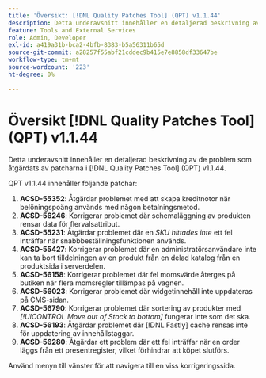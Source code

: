 ```yaml
---
title: 'Översikt: [!DNL Quality Patches Tool] (QPT) v1.1.44'
description: Detta underavsnitt innehåller en detaljerad beskrivning av de problem som åtgärdats av patcharna i [!DNL Quality Patches Tool] (QPT) v1.1.44.
feature: Tools and External Services
role: Admin, Developer
exl-id: a419a31b-bca2-4bfb-8383-b5a56311b65d
source-git-commit: a28257f55abf21cddec9b415e7e8858df33647be
workflow-type: tm+mt
source-wordcount: '223'
ht-degree: 0%

---
```


# Översikt [!DNL Quality Patches Tool] (QPT) v1.1.44

Detta underavsnitt innehåller en detaljerad beskrivning av de problem som åtgärdats av patcharna i [!DNL Quality Patches Tool] (QPT) v1.1.44.

QPT v1.1.44 innehåller följande patchar:

1. **ACSD-55352**: Åtgärdar problemet med att skapa kreditnotor när belöningspoäng används med någon betalningsmetod.
1. **ACSD-56246**: Korrigerar problemet där schemaläggning av produkten rensar data för flervalsattribut.
1. **ACSD-55231**: Åtgärdar problemet där en *SKU hittades inte* ett fel inträffar när snabbbeställningsfunktionen används.
1. **ACSD-55427**: Korrigerar problemet där en administratörsanvändare inte kan ta bort tilldelningen av en produkt från en delad katalog från en produktsida i serverdelen.
1. **ACSD-56158**: Korrigerar problemet där fel momsvärde återges på butiken när flera momsregler tillämpas på vagnen.
1. **ACSD-56023**: Korrigerar problemet där widgetinnehåll inte uppdateras på CMS-sidan.
1. **ACSD-56790**: Korrigerar problemet där sortering av produkter med *[!UICONTROL Move out of Stock to bottom]* fungerar inte som det ska.
1. **ACSD-56193**: Åtgärdar problemet där [!DNL Fastly] cache rensas inte för uppdatering av innehållstaggar.
1. **ACSD-56280**: Åtgärdar ett problem där ett fel inträffar när en order läggs från ett presentregister, vilket förhindrar att köpet slutförs.

Använd menyn till vänster för att navigera till en viss korrigeringssida.
